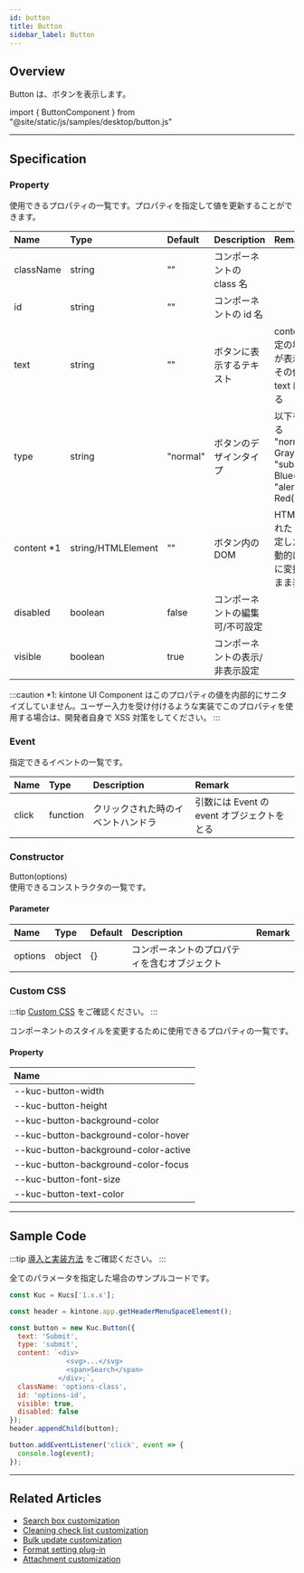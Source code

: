 ```yaml
---
id: button
title: Button
sidebar_label: Button
---
```


## Overview

Button は、ボタンを表示します。

import { ButtonComponent } from "@site/static/js/samples/desktop/button.js"

<ButtonComponent />

---

## Specification

### Property

使用できるプロパティの一覧です。プロパティを指定して値を更新することができます。

| Name | Type | Default | Description | Remark |
| :--- | :--- | :--- | :--- | :--- |
| className | string | "" | コンポーネントの class 名 |  |
| id | string | "" | コンポーネントの id 名 |  |
| text | string | "" | ボタンに表示するテキスト | content が未指定の場合、text が表示される<br/>その他の場合、text は無視される |
| type | string | "normal" | ボタンのデザインタイプ | 以下を指定できる<br/>"normal" : Gray(#f7f9fA)<br/>"submit" : Blue(#3498db)<br/>"alert" : Red(#e74c3c) |
| content *1 | string/HTMLElement | ""  | ボタン内の DOM | HTML が記載された string を指定した場合、自動的に HTML に変換してそのまま表示される |
| disabled | boolean | false | コンポーネントの編集可/不可設定 ||
| visible | boolean | true | コンポーネントの表示/非表示設定 ||

:::caution
*1: kintone UI Component はこのプロパティの値を内部的にサニタイズしていません。ユーザー入力を受け付けるような実装でこのプロパティを使用する場合は、開発者自身で XSS 対策をしてください。
:::

### Event

指定できるイベントの一覧です。

| Name | Type | Description | Remark |
| :--- | :--- | :--- | :--- |
| click | function | クリックされた時のイベントハンドラ | 引数には Event の event オブジェクトをとる |

### Constructor

Button(options)<br/>
使用できるコンストラクタの一覧です。

#### Parameter

| Name | Type | Default | Description | Remark |
| :--- | :--- | :--- | :--- | :--- |
| options | object | {} | コンポーネントのプロパティを含むオブジェクト | |

### Custom CSS
:::tip
[Custom CSS](../../getting-started/custom-css.md) をご確認ください。
:::

コンポーネントのスタイルを変更するために使用できるプロパティの一覧です。
#### Property
| Name |
| :--- |
| --kuc-button-width |
| --kuc-button-height |
| --kuc-button-background-color |
| --kuc-button-background-color-hover |
| --kuc-button-background-color-active |
| --kuc-button-background-color-focus |
| --kuc-button-font-size |
| --kuc-button-text-color |

---

## Sample Code

:::tip
[導入と実装方法](../../getting-started/quick-start.md#導入と実装方法) をご確認ください。
:::

全てのパラメータを指定した場合のサンプルコードです。

```javascript
const Kuc = Kucs['1.x.x'];

const header = kintone.app.getHeaderMenuSpaceElement();

const button = new Kuc.Button({
  text: 'Submit',
  type: 'submit',
  content: `<div>
              <svg>...</svg>
              <span>Search</span>
            </div>;`,
  className: 'options-class',
  id: 'options-id',
  visible: true,
  disabled: false
});
header.appendChild(button);

button.addEventListener('click', event => {
  console.log(event);
});
```

---

## Related Articles

- [Search box customization](../../guides/search-box-customization.md)
- [Cleaning check list customization](../../guides/cleaning-check-list-customization.md)
- [Bulk update customization](../../guides/bulk-update-customization.md)
- [Format setting plug-in](../../guides/format-setting-plugin.md)
- [Attachment customization](../../guides/attachment-customization.md)
